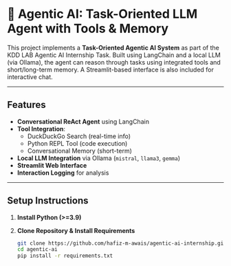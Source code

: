 # 🤖 Agentic AI: Task-Oriented LLM Agent with Tools & Memory

This project implements a **Task-Oriented Agentic AI System** as part of the KDD LAB Agentic AI Internship Task. Built using LangChain and a local LLM (via Ollama), the agent can reason through tasks using integrated tools and short/long-term memory. A Streamlit-based interface is also included for interactive chat.

---

## Features

- **Conversational ReAct Agent** using LangChain
- **Tool Integration**:
  - DuckDuckGo Search (real-time info)
  - Python REPL Tool (code execution)
  - Conversational Memory (short-term)
- **Local LLM Integration** via Ollama (`mistral`, `llama3`, `gemma`)
- **Streamlit Web Interface**
- **Interaction Logging** for analysis

---

## Setup Instructions

1. **Install Python (>=3.9)**

2. **Clone Repository & Install Requirements**
   ```bash
   git clone https://github.com/hafiz-m-awais/agentic-ai-internship.git
   cd agentic-ai
   pip install -r requirements.txt

